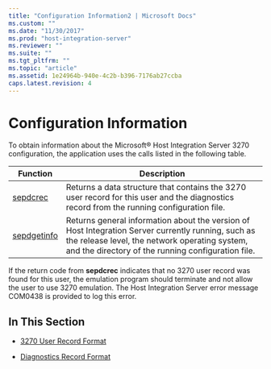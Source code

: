 ```yaml
---
title: "Configuration Information2 | Microsoft Docs"
ms.custom: ""
ms.date: "11/30/2017"
ms.prod: "host-integration-server"
ms.reviewer: ""
ms.suite: ""
ms.tgt_pltfrm: ""
ms.topic: "article"
ms.assetid: 1e24964b-940e-4c2b-b396-7176ab27ccba
caps.latest.revision: 4
---
```

# Configuration Information
To obtain information about the Microsoft® Host Integration Server 3270 configuration, the application uses the calls listed in the following table.  
  
|Function|Description|  
|--------------|-----------------|  
|[sepdcrec](../HIS2010/sepdcrec2.md)|Returns a data structure that contains the 3270 user record for this user and the diagnostics record from the running configuration file.|  
|[sepdgetinfo](../HIS2010/sepdgetinfo1.md)|Returns general information about the version of Host Integration Server currently running, such as the release level, the network operating system, and the directory of the running configuration file.|  
  
 If the return code from **sepdcrec** indicates that no 3270 user record was found for this user, the emulation program should terminate and not allow the user to use 3270 emulation. The Host Integration Server error message COM0438 is provided to log this error.  
  
## In This Section  
  
-   [3270 User Record Format](../HIS2010/3270-user-record-format1.md)  
  
-   [Diagnostics Record Format](../HIS2010/diagnostics-record-format2.md)